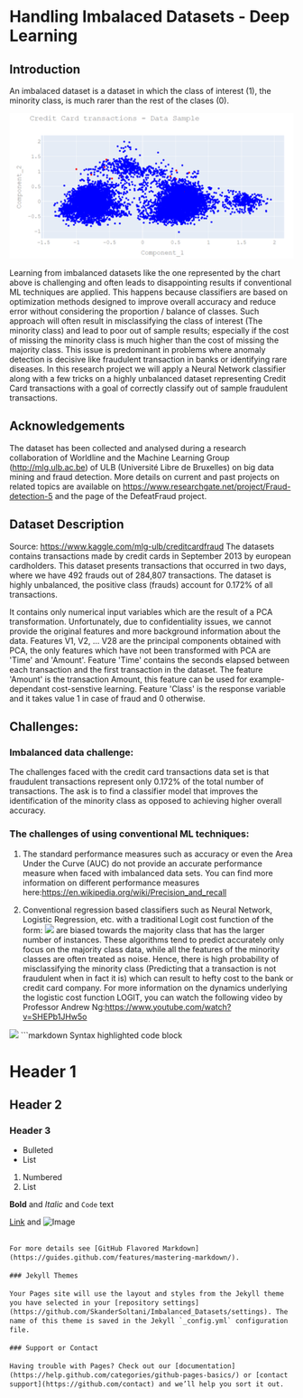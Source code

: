 # Handling Imbalaced Datasets - Deep Learning

## Introduction
An imbalaced dataset is a dataset in which the class of interest (1), the minority class, is much rarer than the rest of the clases (0). 

![](images/sample_data.PNG)

Learning from imbalanced datasets like the one represented by the chart above is challenging and often leads to disappointing results if conventional ML techniques are applied. This happens because classifiers are based on optimization methods designed to improve overall accuracy and reduce error without considering the proportion / balance of classes. Such approach will often result in misclassifying the class of interest (The minority class) and lead to poor out of sample results; especially if the cost of missing the minority class is much higher than the cost of missing the majority class. This issue is predominant in problems where anomaly detection is decisive like fraudulent transaction in banks or identifying rare diseases. In this research project we will apply a Neural Network classifier along with a few tricks on a highly unbalanced dataset representing Credit Card transactions with a goal of correctly classify out of sample fraudulent transactions.     

## Acknowledgements
The dataset has been collected and analysed during a research collaboration of Worldline and the Machine Learning Group (http://mlg.ulb.ac.be) of ULB (Université Libre de Bruxelles) on big data mining and fraud detection. More details on current and past projects on related topics are available on https://www.researchgate.net/project/Fraud-detection-5 and the page of the DefeatFraud project.

## Dataset Description 

Source: https://www.kaggle.com/mlg-ulb/creditcardfraud
The datasets contains transactions made by credit cards in September 2013 by european cardholders. This dataset presents transactions that occurred in two days, where we have 492 frauds out of 284,807 transactions. The dataset is highly unbalanced, the positive class (frauds) account for 0.172% of all transactions.

It contains only numerical input variables which are the result of a PCA transformation. Unfortunately, due to confidentiality issues, we cannot provide the original features and more background information about the data. Features V1, V2, ... V28 are the principal components obtained with PCA, the only features which have not been transformed with PCA are 'Time' and 'Amount'. Feature 'Time' contains the seconds elapsed between each transaction and the first transaction in the dataset. The feature 'Amount' is the transaction Amount, this feature can be used for example-dependant cost-senstive learning. Feature 'Class' is the response variable and it takes value 1 in case of fraud and 0 otherwise.

## Challenges: 

### Imbalanced data challenge:
The challenges faced with the credit card transactions data set is that fraudulent transactions represent only 0.172% of the total number of transactions. The ask is to find a classifier model that improves the identification of the minority class as opposed to achieving higher overall accuracy.  

### The challenges of using conventional ML techniques:
1)  The standard performance measures such as accuracy or even the Area Under the Curve (AUC) do not provide an accurate performance measure when faced with imbalanced data sets. You can find more information on different performance measures here:https://en.wikipedia.org/wiki/Precision_and_recall 

2) Conventional regression based classifiers such as Neural Network, Logistic Regression, etc. with a traditional Logit cost function of the form: <img src="https://render.githubusercontent.com/render/math?math=Cost = -\frac{1}{m} \sum_{i=1}^{m}(y^ilog(h_{\theta}(x^i))%2B(1-y^i)log(1-h_{\theta}(x^i)) %2B \lambda * L_{PenaltyTerm}"> are biased towards the majority class that has the larger number of instances. These algorithms tend to predict accurately only focus on the majority class data, while all the features of the minority classes are often treated as noise. Hence, there is high probability of misclassifying the minority class (Predicting that a transaction is not fraudulent when in fact it is) which can result to hefty cost to the bank or credit card company. For more information on the dynamics underlying the logistic cost function LOGIT, you can watch the following video by Professor Andrew Ng:https://www.youtube.com/watch?v=SHEPb1JHw5o 

<img src="https://render.githubusercontent.com/render/math?math=Cost = -\frac{1}{m} \sum_{i=1}^{m}(y^ilog(h_{\theta}(x^i))%2B(1-y^i)log(1-h_{\theta}(x^i)) %2B \lambda * L_{PenaltyTerm}">
```markdown
Syntax highlighted code block

# Header 1
## Header 2
### Header 3

- Bulleted
- List

1. Numbered
2. List

**Bold** and _Italic_ and `Code` text

[Link](url) and ![Image](src)
```

For more details see [GitHub Flavored Markdown](https://guides.github.com/features/mastering-markdown/).

### Jekyll Themes

Your Pages site will use the layout and styles from the Jekyll theme you have selected in your [repository settings](https://github.com/SkanderSoltani/Imbalanced_Datasets/settings). The name of this theme is saved in the Jekyll `_config.yml` configuration file.

### Support or Contact

Having trouble with Pages? Check out our [documentation](https://help.github.com/categories/github-pages-basics/) or [contact support](https://github.com/contact) and we’ll help you sort it out.
